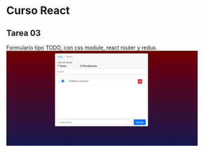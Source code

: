 # Curso React

## Tarea 03
Formulario tipo TODO, con css module, react router y redux.
![img](./public/imagen_proyecto.png)